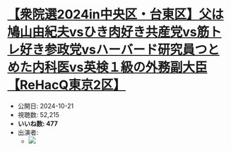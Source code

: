 # [【衆院選2024in中央区・台東区】父は鳩山由紀夫vsひき肉好き共産党vs筋トレ好き参政党vsハーバード研究員つとめた内科医vs英検１級の外務副大臣【ReHacQ東京2区】](https://www.youtube.com/watch?v=G-1zbKXofL8)
-   公開日: 2024-10-21
-   視聴数: 52,215
-   **いいね数: 477**
-   出演者: 
    - [![](https://img.youtube.com/vi/G-1zbKXofL8/hqdefault.jpg)](https://www.youtube.com/watch?v=G-1zbKXofL8)
